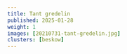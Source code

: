 ```yaml
---
title: Tant gredelin
published: 2025-01-28
weight: 1
images: [20210731-tant-gredelin.jpg]
clusters: [beskow]
---
```

